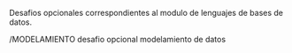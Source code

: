 Desafios opcionales correspondientes al modulo de lenguajes de bases de datos.

/MODELAMIENTO desafio opcional modelamiento de datos
